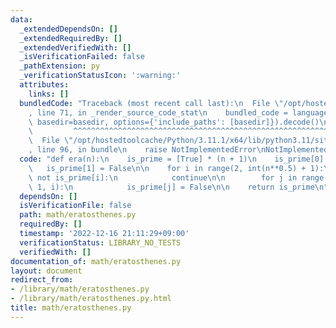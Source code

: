 ```yaml
---
data:
  _extendedDependsOn: []
  _extendedRequiredBy: []
  _extendedVerifiedWith: []
  _isVerificationFailed: false
  _pathExtension: py
  _verificationStatusIcon: ':warning:'
  attributes:
    links: []
  bundledCode: "Traceback (most recent call last):\n  File \"/opt/hostedtoolcache/Python/3.11.1/x64/lib/python3.11/site-packages/onlinejudge_verify/documentation/build.py\"\
    , line 71, in _render_source_code_stat\n    bundled_code = language.bundle(stat.path,\
    \ basedir=basedir, options={'include_paths': [basedir]}).decode()\n          \
    \         ^^^^^^^^^^^^^^^^^^^^^^^^^^^^^^^^^^^^^^^^^^^^^^^^^^^^^^^^^^^^^^^^^^^^^^^^^^^^^^^^^\n\
    \  File \"/opt/hostedtoolcache/Python/3.11.1/x64/lib/python3.11/site-packages/onlinejudge_verify/languages/python.py\"\
    , line 96, in bundle\n    raise NotImplementedError\nNotImplementedError\n"
  code: "def era(n):\n    is_prime = [True] * (n + 1)\n    is_prime[0] = False\n \
    \   is_prime[1] = False\n\n    for i in range(2, int(n**0.5) + 1):\n        if\
    \ not is_prime[i]:\n            continue\n\n        for j in range(2 * i, n +\
    \ 1, i):\n            is_prime[j] = False\n\n    return is_prime\n"
  dependsOn: []
  isVerificationFile: false
  path: math/eratosthenes.py
  requiredBy: []
  timestamp: '2022-12-16 21:11:29+09:00'
  verificationStatus: LIBRARY_NO_TESTS
  verifiedWith: []
documentation_of: math/eratosthenes.py
layout: document
redirect_from:
- /library/math/eratosthenes.py
- /library/math/eratosthenes.py.html
title: math/eratosthenes.py
---
```

